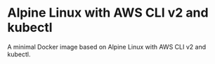 # Alpine Linux with AWS CLI v2 and kubectl
A minimal Docker image based on Alpine Linux with AWS CLI v2 and kubectl.
